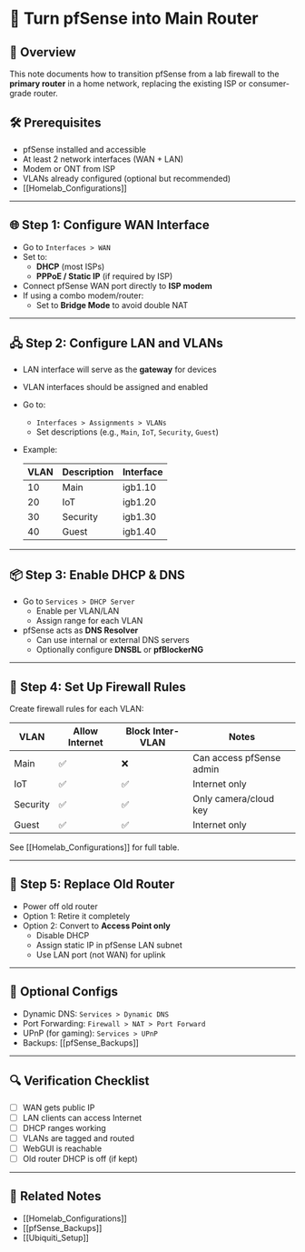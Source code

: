 # 🔄 Turn pfSense into Main Router

## 📌 Overview
This note documents how to transition pfSense from a lab firewall to the **primary router** in a home network, replacing the existing ISP or consumer-grade router.

## 🛠️ Prerequisites
- pfSense installed and accessible
- At least 2 network interfaces (WAN + LAN)
- Modem or ONT from ISP
- VLANs already configured (optional but recommended)
- [[Homelab_Configurations]]

---

## 🌐 Step 1: Configure WAN Interface
- Go to `Interfaces > WAN`
- Set to:
  - **DHCP** (most ISPs)
  - **PPPoE / Static IP** (if required by ISP)
- Connect pfSense WAN port directly to **ISP modem**
- If using a combo modem/router:
  - Set to **Bridge Mode** to avoid double NAT

---

## 🖧 Step 2: Configure LAN and VLANs
- LAN interface will serve as the **gateway** for devices
- VLAN interfaces should be assigned and enabled
- Go to:
  - `Interfaces > Assignments > VLANs`
  - Set descriptions (e.g., `Main`, `IoT`, `Security`, `Guest`)
- Example:

  | VLAN | Description | Interface |
  | ------ | ------------- | ----------- |
  | 10   | Main        | igb1.10   |
  | 20   | IoT         | igb1.20   |
  | 30   | Security    | igb1.30   |
  | 40   | Guest       | igb1.40   |

---

## 📦 Step 3: Enable DHCP & DNS
- Go to `Services > DHCP Server`
  - Enable per VLAN/LAN
  - Assign range for each VLAN
- pfSense acts as **DNS Resolver**
  - Can use internal or external DNS servers
  - Optionally configure **DNSBL** or **pfBlockerNG**

---

## 🔐 Step 4: Set Up Firewall Rules
Create firewall rules for each VLAN:

| VLAN     | Allow Internet | Block Inter-VLAN | Notes                    |
|----------|----------------|------------------|--------------------------|
| Main     | ✅              | ❌                | Can access pfSense admin |
| IoT      | ✅              | ✅                | Internet only            |
| Security | ✅              | ✅                | Only camera/cloud key    |
| Guest    | ✅              | ✅                | Internet only            |

See [[Homelab_Configurations]] for full table.

---

## 📶 Step 5: Replace Old Router
- Power off old router
- Option 1: Retire it completely  
- Option 2: Convert to **Access Point only**
  - Disable DHCP
  - Assign static IP in pfSense LAN subnet
  - Use LAN port (not WAN) for uplink

---

## 🧰 Optional Configs
- Dynamic DNS: `Services > Dynamic DNS`
- Port Forwarding: `Firewall > NAT > Port Forward`
- UPnP (for gaming): `Services > UPnP`
- Backups: [[pfSense_Backups]]

---

## 🔍 Verification Checklist
- [ ] WAN gets public IP
- [ ] LAN clients can access Internet
- [ ] DHCP ranges working
- [ ] VLANs are tagged and routed
- [ ] WebGUI is reachable
- [ ] Old router DHCP is off (if kept)

---

## 🔗 Related Notes
- [[Homelab_Configurations]]
- [[pfSense_Backups]]
- [[Ubiquiti_Setup]]

